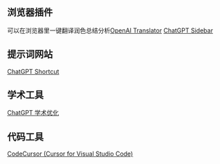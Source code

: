 ## 浏览器插件
可以在浏览器里一键翻译润色总结分析[OpenAI Translator](https://chrome.google.com/webstore/detail/openai-translator/ogjibjphoadhljaoicdnjnmgokohngcc)
[ChatGPT Sidebar](https://chrome.google.com/webstore/detail/chatgpt-sidebar-support-g/difoiogjjojoaoomphldepapgpbgkhkb/related)

## 提示词网站
[ChatGPT Shortcut](https://newzone.top/chatgpt/)

## 学术工具
[ChatGPT 学术优化](https://github.com/binary-husky/chatgpt_academic)

## 代码工具
[CodeCursor (Cursor for Visual Studio Code)](https://github.com/Helixform/CodeCursor)
